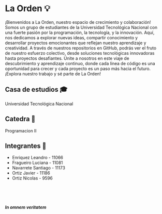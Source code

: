 # La Orden 💡
¡Bienvenidos a La Orden, nuestro espacio de crecimiento y colaboración! Somos un grupo de estudiantes de la Universidad Tecnológica Nacional con una fuerte pasión por la programación, la tecnología, y la innovación. Aquí, nos dedicamos a explorar nuevas ideas, compartir conocimiento y desarrollar proyectos emocionantes que reflejan nuestro aprendizaje y creatividad. A través de nuestros repositorios en GitHub, podrás ver el fruto de nuestro esfuerzo colectivo, desde soluciones tecnológicas innovadoras hasta proyectos desafiantes. Únite a nosotros en este viaje de descubrimiento y aprendizaje continuo, donde cada línea de código es una oportunidad para crecer y cada proyecto es un paso más hacia el futuro. ¡Explora nuestro trabajo y sé parte de La Orden!

## Casa de estudios 🎓
Universidad Tecnológica Nacional

## Catedra 📓
Programacion II

## Integrantes 👤

- Enriquez Leandro - 11066 
- Fragueiro Luciana - 11081 
- Navarrete Santiago - 11173 
- Ortiz Javier - 11186 
- Ortiz Nicolas - 9596 

 <br />
 <br />
 <br />


***In omnem veritatem***
